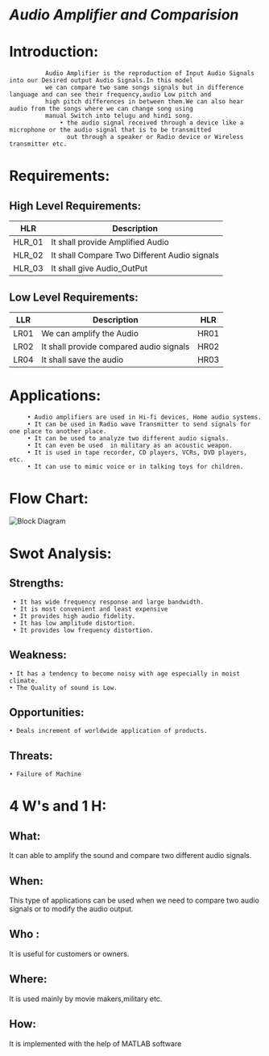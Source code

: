 #  _Audio Amplifier and Comparision_

# Introduction:
              Audio Amplifier is the reproduction of Input Audio Signals into our Desired output Audio Signals.In this model
              we can compare two same songs signals but in difference language and can see their frequency,audio Low pitch and
              high pitch differences in between them.We can also hear audio from the songs where we can change song using 
              manual Switch into telugu and hindi song.
                  • the audio signal received through a device like a microphone or the audio signal that is to be transmitted 
                    out through a speaker or Radio device or Wireless transmitter etc.
              
# Requirements:

## High Level Requirements:

| HLR | Description |
|-----|-------------|
| HLR_01| It shall provide Amplified Audio |
| HLR_02| It shall Compare Two Different Audio signals|
| HLR_03| It shall give Audio_OutPut |

## Low Level Requirements:

| LLR | Description | HLR |
|--|--|--|
| LR01 |We can amplify the Audio  | HR01|
| LR02 |It shall provide compared audio signals  | HR02|
|LR04 | It shall save the audio  | HR03|

# Applications:
         • Audio amplifiers are used in Hi-fi devices, Home audio systems. 
         • It can be used in Radio wave Transmitter to send signals for one place to another place.
         • It can be used to analyze two different audio signals.
         • It can even be used  in military as an acoustic weapon.
         • It is used in tape recorder, CD players, VCRs, DVD players, etc.
         • It can use to mimic voice or in talking toys for children.
         
# Flow Chart:
![Block Diagram](https://user-images.githubusercontent.com/98812442/160230337-31f398b9-8fdb-4f56-bd5d-ea68df0b58d7.png)


# Swot Analysis:

## Strengths:
     • It has wide frequency response and large bandwidth.
     • It is most convenient and least expensive
     • It provides high audio fidelity.
     • It has low amplitude distortion.
     • It provides low frequency distortion.
      
 ## Weakness:
    • It has a tendency to become noisy with age especially in moist climate.
    • The Quality of sound is Low.
 ## Opportunities:
    • Deals increment of worldwide application of products. 
 ## Threats:
    • Failure of Machine 
    
# 4 W's and 1 H:
     
## What:
It can able to amplify the sound and compare two different audio signals.
## When:
This type of applications can be used when we need to compare two audio signals or to modify the audio output. 
## Who :
It is useful for customers or owners.
## Where:
It is used mainly by movie makers,military etc.
## How:
It is implemented with the help of MATLAB software

         
      
